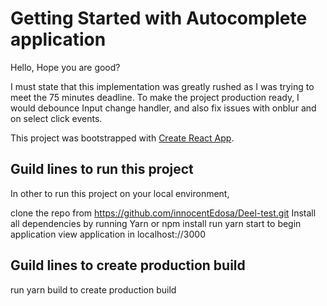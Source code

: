 # Getting Started with Autocomplete application


Hello, Hope you are good?

I must state that this implementation was greatly rushed as I was trying to meet the 75 minutes deadline. To make the project production ready, I would debounce Input change handler, and also fix issues with onblur and on select click events.

This project was bootstrapped with [Create React App](https://github.com/facebook/create-react-app).

## Guild lines to run this project

In other to run this project on your local environment,

clone the repo from https://github.com/innocentEdosa/Deel-test.git
Install all dependencies by running Yarn or npm install
run yarn start to begin application
view application in localhost://3000


## Guild lines to create production build

run yarn build to create production build